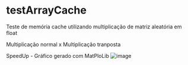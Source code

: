 # testArrayCache

Teste de memória cache utilizando multiplicação de matriz aleatória em float

Multiplicação normal x Multiplicação tranposta

SpeedUp - Gráfico gerado com MatPloLib
![image](https://user-images.githubusercontent.com/75392370/233487937-a6973920-9c5c-4dc7-8155-2b7c99f2bf4b.png)
